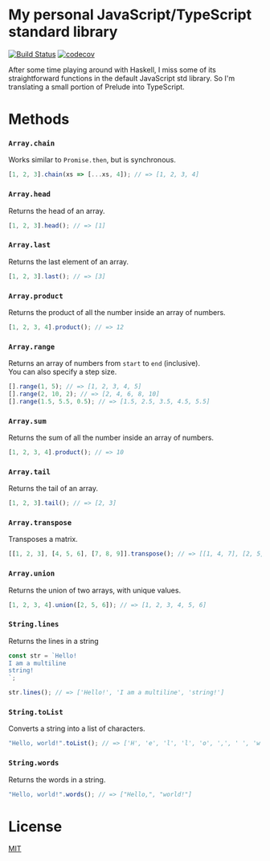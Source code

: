 # My personal JavaScript/TypeScript standard library

[![Build Status](https://github.com/micheleriva/std/actions/workflows/coverage.yml/badge.svg?branch=main)](https://github.com/micheleriva/std/actions/workflows/coverage.yml)
[![codecov](https://codecov.io/gh/micheleriva/std/branch/main/graph/badge.svg?token=9J4v8p0hSI)](https://codecov.io/gh/micheleriva/std)

After some time playing around with Haskell, I miss some of its straightforward functions in the default JavaScript std library. So I'm translating a small portion of Prelude into TypeScript.

# Methods

### `Array.chain`
Works similar to `Promise.then`, but is synchronous.

```js
[1, 2, 3].chain(xs => [...xs, 4]); // => [1, 2, 3, 4]
```

### `Array.head`
Returns the head of an array.

```js
[1, 2, 3].head(); // => [1]
```

### `Array.last`
Returns the last element of an array.

```js
[1, 2, 3].last(); // => [3]
```

### `Array.product`
Returns the product of all the number inside an array of numbers.

```js
[1, 2, 3, 4].product(); // => 12
```

### `Array.range`
Returns an array of numbers from `start` to `end` (inclusive). <br />
You can also specify a step size.

```js
[].range(1, 5); // => [1, 2, 3, 4, 5]
[].range(2, 10, 2); // => [2, 4, 6, 8, 10]
[].range(1.5, 5.5, 0.5); // => [1.5, 2.5, 3.5, 4.5, 5.5]
```

### `Array.sum`
Returns the sum of all the number inside an array of numbers.

```js
[1, 2, 3, 4].product(); // => 10
```

### `Array.tail`
Returns the tail of an array.

```js
[1, 2, 3].tail(); // => [2, 3]
```

### `Array.transpose`
Transposes a matrix.

```js
[[1, 2, 3], [4, 5, 6], [7, 8, 9]].transpose(); // => [[1, 4, 7], [2, 5, 8], [3, 6, 9]]
```

### `Array.union`
Returns the union of two arrays, with unique values.

```js
[1, 2, 3, 4].union([2, 5, 6]); // => [1, 2, 3, 4, 5, 6]
```

### `String.lines`
Returns the lines in a string

```js
const str = `Hello!
I am a multiline
string!
`;

str.lines(); // => ['Hello!', 'I am a multiline', 'string!']
```

### `String.toList`
Converts a string into a list of characters.

```js
"Hello, world!".toList(); // => ['H', 'e', 'l', 'l', 'o', ',', ' ', 'w', 'o', 'r', 'l', 'd', '!']
```

### `String.words`
Returns the words in a string.

```js
"Hello, world!".words(); // => ["Hello,", "world!"]
```

# License
[MIT](/LICENSE.md)
